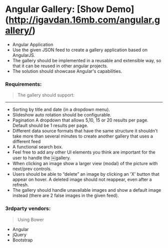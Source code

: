 # Angular Gallery: [Show Demo] (http://igavdan.16mb.com/angular.gallery/)
  - Angular Application
  - Use the given JSON feed to create a gallery application based on AngularJS.
  - The gallery should be implemented in a reusable and extensible way, so that it can be reused in other angular projects.
  - The solution should showcase Angular's capabilities.

### Requirements:

> The gallery should support:


---
* Sorting by title and date (in a dropdown menu).
* Slideshow auto rotation should be configurable.
* Pagination A dropdown that allows 5,10, 15 or 20 results per page. Default should be 1 results per page.
* Different data source formats that have the same structure it shouldn't take more than several minutes to create another gallery that uses a different feed
* A functional search box.
* Feel free to add any other UI elements you think are important for the user to handle the ￼gallery.
* When clicking an image show a larger view (modal) of the picture with next/prev controls.
* Users should be able to “delete” an image by clicking an 'X' button that appear on hover. A deleted image should not reappear, even after a refresh.
* The gallery should handle unavailable images and show a default image instead (there are 2 false images in the given feed).

### 3rdparty vendors:

> Using Bower

* Angular
* jQuery
* Bootstrap